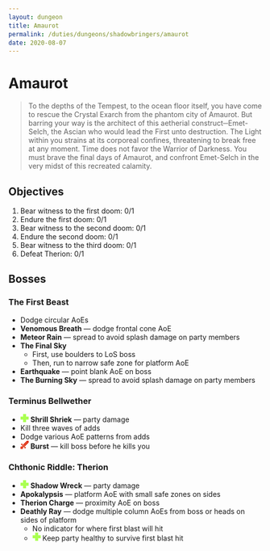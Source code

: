 ```yaml
---
layout: dungeon
title: Amaurot
permalink: /duties/dungeons/shadowbringers/amaurot
date: 2020-08-07
---
```


# Amaurot

> To the depths of the Tempest, to the ocean floor itself, you have come to rescue the Crystal Exarch from the phantom city of Amaurot. But barring your way is the architect of this aetherial construct─Emet-Selch, the Ascian who would lead the First unto destruction. The Light within you strains at its corporeal confines, threatening to break free at any moment. Time does not favor the Warrior of Darkness. You must brave the final days of Amaurot, and confront Emet-Selch in the very midst of this recreated calamity.

## Objectives

1. Bear witness to the first doom: 0/1
2. Endure the first doom: 0/1
3. Bear witness to the second doom: 0/1
4. Endure the second doom: 0/1
5. Bear witness to the third doom: 0/1
6. Defeat Therion: 0/1

## Bosses

### The First Beast

- Dodge circular AoEs
- **Venomous Breath** — dodge frontal cone AoE
- **Meteor Rain** — spread to avoid splash damage on party members
- **The Final Sky**
  - First, use boulders to LoS boss
  - Then, run to narrow safe zone for platform AoE
- **Earthquake** — point blank AoE on boss
- **The Burning Sky** — spread to avoid splash damage on party members

### Terminus Bellwether

- ![](/assets/icons/role-healer.png) **Shrill Shriek** — party damage
- Kill three waves of adds
- Dodge various AoE patterns from adds
- ![](/assets/icons/role-dps.png) **Burst** — kill boss before he kills you

### Chthonic Riddle: Therion

- ![](/assets/icons/role-healer.png) **Shadow Wreck** — party damage
- **Apokalypsis** — platform AoE with small safe zones on sides
- **Therion Charge** — proximity AoE on boss
- **Deathly Ray** — dodge multiple column AoEs from boss or heads on sides of platform
  - No indicator for where first blast will hit
  - ![](/assets/icons/role-healer.png) Keep party healthy to survive first blast hit

